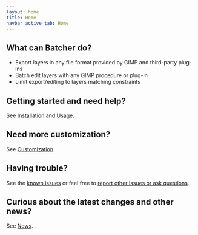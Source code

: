```yaml
---
layout: home
title: Home
navbar_active_tab: Home
---
```


## What can Batcher do?

* Export layers in any file format provided by GIMP and third-party plug-ins
* Batch edit layers with any GIMP procedure or plug-in
* Limit export/editing to layers matching constraints

## Getting started and need help?

See [Installation](sections/Installation.html) and [Usage](sections/Usage.html).


## Need more customization?

See [Customization](sections/Customization.html).


## Having trouble?

See the [known issues](sections/Usage.html#known-issues) or feel free to [report other issues or ask questions](https://github.com/kamilburda/batcher/issues).


## Curious about the latest changes and other news?

See [News](news).
